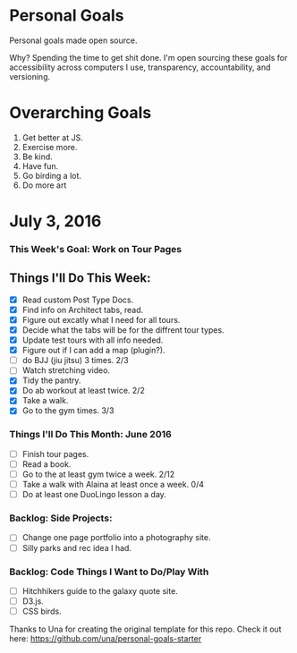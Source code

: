 Personal Goals
==============

Personal goals made open source.

Why? Spending the time to get shit done. I'm open sourcing these goals for accessibility across computers I use, transparency, accountability, and versioning.

# Overarching Goals

1. Get better at JS.
2. Exercise more.
3. Be kind.
4. Have fun.
5. Go birding a lot.
6. Do more art

# July 3, 2016

### This Week's Goal: Work on Tour Pages

## Things I'll Do This Week:

- [x] Read custom Post Type Docs.
- [x] Find info on Architect tabs, read.
- [x] Figure out excatly what I need for all tours.
- [x] Decide what the tabs will be for the diffrent tour types.
- [x] Update test tours with all info needed.
- [x] Figure out if I can add a map (plugin?).
- [ ] do BJJ (jiu jitsu) 3 times. 2/3
- [ ] Watch stretching video.
- [x] Tidy the pantry. 
- [x] Do ab workout at least twice. 2/2
- [x] Take a walk.
- [x] Go to the gym times. 3/3

### Things I'll Do This Month: June 2016

- [ ] Finish tour pages.
- [ ] Read a book.
- [ ] Go to the at least gym twice a week. 2/12
- [ ] Take a walk with Alaina at least once a week. 0/4
- [ ] Do at least one DuoLingo lesson a day.

### Backlog: Side Projects:

- [ ] Change one page portfolio into a photography site.
- [ ] Silly parks and rec idea I had.

### Backlog: Code Things I Want to Do/Play With

- [ ] Hitchhikers guide to the galaxy quote site.
- [ ] D3.js.
- [ ] CSS birds.

Thanks to Una for creating the original template for this repo. Check it out here: https://github.com/una/personal-goals-starter